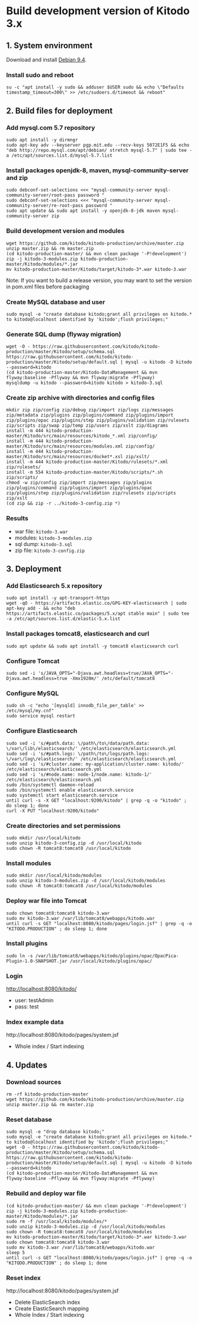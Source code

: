 # Build development version of Kitodo 3.x

## 1. System environment

Download and install [Debian 9.4](https://cdimage.debian.org/debian-cd/9.4.0/amd64/iso-cd/).

### Install sudo and reboot

```
su -c "apt install -y sudo && adduser $USER sudo && echo \"Defaults timestamp_timeout=300\" >> /etc/sudoers.d/timeout && reboot"
```

## 2. Build files for deployment

### Add mysql.com 5.7 repository

```
sudo apt install -y dirmngr
sudo apt-key adv --keyserver pgp.mit.edu --recv-keys 5072E1F5 && echo "deb http://repo.mysql.com/apt/debian/ stretch mysql-5.7" | sudo tee -a /etc/apt/sources.list.d/mysql-5.7.list
```

### Install packages openjdk-8, maven, mysql-community-server and zip

```
sudo debconf-set-selections <<< "mysql-community-server mysql-community-server/root-pass password "
sudo debconf-set-selections <<< "mysql-community-server mysql-community-server/re-root-pass password "
sudo apt update && sudo apt install -y openjdk-8-jdk maven mysql-community-server zip
```

### Build development version and modules

```
wget https://github.com/kitodo/kitodo-production/archive/master.zip
unzip master.zip && rm master.zip
(cd kitodo-production-master/ && mvn clean package '-P!development')
zip -j kitodo-3-modules.zip kitodo-production-master/Kitodo/modules/*.jar
mv kitodo-production-master/Kitodo/target/kitodo-3*.war kitodo-3.war
```

Note: If you want to build a release version, you may want to set the version in pom.xml files before packaging

### Create MySQL database and user

```
sudo mysql -e "create database kitodo;grant all privileges on kitodo.* to kitodo@localhost identified by 'kitodo';flush privileges;"
```

### Generate SQL dump (flyway migration)

```
wget -O - https://raw.githubusercontent.com/kitodo/kitodo-production/master/Kitodo/setup/schema.sql https://raw.githubusercontent.com/kitodo/kitodo-production/master/Kitodo/setup/default.sql | mysql -u kitodo -D kitodo --password=kitodo
(cd kitodo-production-master/Kitodo-DataManagement && mvn flyway:baseline -Pflyway && mvn flyway:migrate -Pflyway)
mysqldump -u kitodo --password=kitodo kitodo > kitodo-3.sql
```

### Create zip archive with directories and config files

```
mkdir zip zip/config zip/debug zip/import zip/logs zip/messages zip/metadata zip/plugins zip/plugins/command zip/plugins/import zip/plugins/opac zip/plugins/step zip/plugins/validation zip/rulesets zip/scripts zip/swap zip/temp zip/users zip/xslt zip/diagrams
install -m 444 kitodo-production-master/Kitodo/src/main/resources/kitodo_*.xml zip/config/
install -m 444 kitodo-production-master/Kitodo/src/main/resources/modules.xml zip/config/
install -m 444 kitodo-production-master/Kitodo/src/main/resources/docket*.xsl zip/xslt/
install -m 444 kitodo-production-master/Kitodo/rulesets/*.xml zip/rulesets/
install -m 554 kitodo-production-master/Kitodo/scripts/*.sh zip/scripts/
chmod -w zip/config zip/import zip/messages zip/plugins zip/plugins/command zip/plugins/import zip/plugins/opac zip/plugins/step zip/plugins/validation zip/rulesets zip/scripts zip/xslt
(cd zip && zip -r ../kitodo-3-config.zip *)
```

### Results

* war file: `kitodo-3.war`
* modules: `kitodo-3-modules.zip`
* sql dump: `kitodo-3.sql`
* zip file: `kitodo-3-config.zip`

## 3. Deployment

### Add Elasticsearch 5.x repository

```
sudo apt install -y apt-transport-https
wget -qO - https://artifacts.elastic.co/GPG-KEY-elasticsearch | sudo apt-key add - && echo "deb https://artifacts.elastic.co/packages/5.x/apt stable main" | sudo tee -a /etc/apt/sources.list.d/elastic-5.x.list
```

### Install packages tomcat8, elasticsearch and curl

```
sudo apt update && sudo apt install -y tomcat8 elasticsearch curl
```

### Configure Tomcat

```
sudo sed -i 's/JAVA_OPTS="-Djava.awt.headless=true/JAVA_OPTS="-Djava.awt.headless=true -Xmx1920m/' /etc/default/tomcat8
```

### Configure MySQL

```
sudo sh -c "echo '[mysqld] innodb_file_per_table' >> /etc/mysql/my.cnf"
sudo service mysql restart
```

### Configure Elasticsearch

```
sudo sed -i 's/#path.data: \/path\/to\/data/path.data: \/var\/lib\/elasticsearch/' /etc/elasticsearch/elasticsearch.yml
sudo sed -i 's/#path.logs: \/path\/to\/logs/path.logs: \/var\/log\/elasticsearch/' /etc/elasticsearch/elasticsearch.yml
sudo sed -i 's/#cluster.name: my-application/cluster.name: kitodo/' /etc/elasticsearch/elasticsearch.yml
sudo sed -i 's/#node.name: node-1/node.name: kitodo-1/' /etc/elasticsearch/elasticsearch.yml
sudo /bin/systemctl daemon-reload
sudo /bin/systemctl enable elasticsearch.service
sudo systemctl start elasticsearch.service
until curl -s -X GET "localhost:9200/kitodo" | grep -q -o "kitodo" ; do sleep 1; done
curl -X PUT "localhost:9200/kitodo"
```

### Create directories and set permissions

```
sudo mkdir /usr/local/kitodo
sudo unzip kitodo-3-config.zip -d /usr/local/kitodo
sudo chown -R tomcat8:tomcat8 /usr/local/kitodo
```

### Install modules

```
sudo mkdir /usr/local/kitodo/modules
sudo unzip kitodo-3-modules.zip -d /usr/local/kitodo/modules
sudo chown -R tomcat8:tomcat8 /usr/local/kitodo/modules
```

### Deploy war file into Tomcat

```
sudo chown tomcat8:tomcat8 kitodo-3.war
sudo mv kitodo-3.war /var/lib/tomcat8/webapps/kitodo.war
until curl -s GET "localhost:8080/kitodo/pages/login.jsf" | grep -q -o "KITODO.PRODUCTION" ; do sleep 1; done
```

### Install plugins

```
sudo ln -s /var/lib/tomcat8/webapps/kitodo/plugins/opac/OpacPica-Plugin-1.0-SNAPSHOT.jar /usr/local/kitodo/plugins/opac/
```

### Login

<http://localhost:8080/kitodo/>

* user: testAdmin
* pass: test

### Index example data

http://localhost:8080/kitodo/pages/system.jsf

* Whole index / Start indexing

## 4. Updates

### Download sources

```
rm -rf kitodo-production-master
wget https://github.com/kitodo/kitodo-production/archive/master.zip
unzip master.zip && rm master.zip
```

### Reset database

```
sudo mysql -e "drop database kitodo;"
sudo mysql -e "create database kitodo;grant all privileges on kitodo.* to kitodo@localhost identified by 'kitodo';flush privileges;"
wget -O - https://raw.githubusercontent.com/kitodo/kitodo-production/master/Kitodo/setup/schema.sql https://raw.githubusercontent.com/kitodo/kitodo-production/master/Kitodo/setup/default.sql | mysql -u kitodo -D kitodo --password=kitodo
(cd kitodo-production-master/Kitodo-DataManagement && mvn flyway:baseline -Pflyway && mvn flyway:migrate -Pflyway)
```

### Rebuild and deploy war file

```
(cd kitodo-production-master/ && mvn clean package '-P!development')
zip -j kitodo-3-modules.zip kitodo-production-master/Kitodo/modules/*.jar
sudo rm -f /usr/local/kitodo/modules/*
sudo unzip kitodo-3-modules.zip -d /usr/local/kitodo/modules
sudo chown -R tomcat8:tomcat8 /usr/local/kitodo/modules
mv kitodo-production-master/Kitodo/target/kitodo-3*.war kitodo-3.war
sudo chown tomcat8:tomcat8 kitodo-3.war
sudo mv kitodo-3.war /var/lib/tomcat8/webapps/kitodo.war
sleep 5
until curl -s GET "localhost:8080/kitodo/pages/login.jsf" | grep -q -o "KITODO.PRODUCTION" ; do sleep 1; done
```

### Reset index

http://localhost:8080/kitodo/pages/system.jsf

* Delete ElasticSearch index
* Create ElasticSearch mapping
* Whole Index / Start indexing
